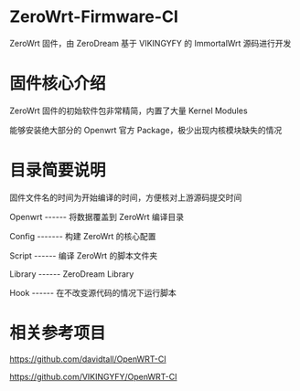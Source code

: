 # ZeroWrt-Firmware-CI

ZeroWrt 固件，由 ZeroDream 基于 VIKINGYFY 的 ImmortalWrt 源码进行开发

# 固件核心介绍

ZeroWrt 固件的初始软件包非常精简，内置了大量 Kernel Modules

能够安装绝大部分的 Openwrt 官方 Package，极少出现内核模块缺失的情况

# 目录简要说明

固件文件名的时间为开始编译的时间，方便核对上游源码提交时间

Openwrt ------ 将数据覆盖到 ZeroWrt 编译目录

Config ------- 构建 ZeroWrt 的核心配置

Script ------ 编译 ZeroWrt 的脚本文件夹

Library ------ ZeroDream Library

Hook ------ 在不改变源代码的情况下运行脚本

# 相关参考项目

https://github.com/davidtall/OpenWRT-CI

https://github.com/VIKINGYFY/OpenWRT-CI
